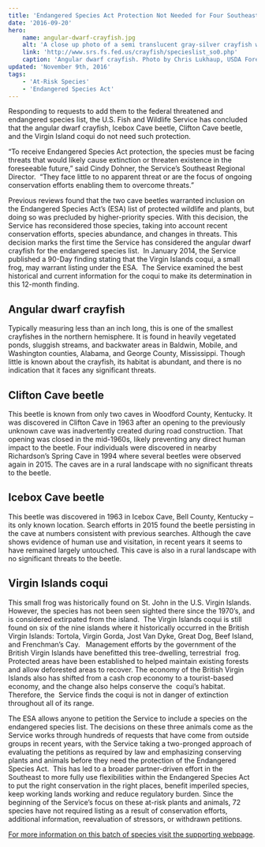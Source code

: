 ```yaml
---
title: 'Endangered Species Act Protection Not Needed for Four Southeastern Animals'
date: '2016-09-20'
hero:
    name: angular-dwarf-crayfish.jpg
    alt: 'A close up photo of a semi translucent gray-silver crayfish walking on rocky substrate.'
    link: 'http://www.srs.fs.fed.us/crayfish/specieslist_so0.php'
    caption: 'Angular dwarf crayfish. Photo by Chris Lukhaup, USDA Forest Service.'
updated: 'November 9th, 2016'
tags:
    - 'At-Risk Species'
    - 'Endangered Species Act'
---
```

Responding to requests to add them to the federal threatened and endangered species list, the U.S. Fish and Wildlife Service has concluded that the angular dwarf crayfish, Icebox Cave beetle, Clifton Cave beetle, and the Virgin Island coqui do not need such protection.

“To receive Endangered Species Act protection, the species must be facing threats that would likely cause extinction or threaten existence in the foreseeable future,” said Cindy Dohner, the Service’s Southeast Regional Director.  “They face little to no apparent threat or are the focus of ongoing conservation efforts enabling them to overcome threats.”

Previous reviews found that the two cave beetles warranted inclusion on the Endangered Species Act’s (ESA) list of protected wildlife and plants, but doing so was precluded by higher-priority species. With this decision, the Service has reconsidered those species, taking into account recent conservation efforts, species abundance, and changes in threats. This decision marks the first time the Service has considered the angular dwarf crayfish for the endangered species list.  In January 2014, the Service published a 90-Day finding stating that the Virgin Islands coqui, a small frog, may warrant listing under the ESA.  The Service examined the best historical and current information for the coqui to make its determination in this 12-month finding.   

## Angular dwarf crayfish

Typically measuring less than an inch long, this is one of the smallest crayfishes in the northern hemisphere. It is found in heavily vegetated ponds, sluggish streams, and backwater areas in Baldwin, Mobile, and Washington counties, Alabama, and George County, Mississippi. Though little is known about the crayfish, its habitat is abundant, and there is no indication that it faces any significant threats.

## Clifton Cave beetle

This beetle is known from only two caves in Woodford County, Kentucky. It was discovered in Clifton Cave in 1963 after an opening to the previously unknown cave was inadvertently created during road construction. That opening was closed in the mid-1960s, likely preventing any direct human impact to the beetle. Four individuals were discovered in nearby Richardson’s Spring Cave in 1994 where several beetles were observed again in 2015\. The caves are in a rural landscape with no significant threats to the beetle.

## Icebox Cave beetle

This beetle was discovered in 1963 in Icebox Cave, Bell County, Kentucky – its only known location. Search efforts in 2015 found the beetle persisting in the cave at numbers consistent with previous searches. Although the cave shows evidence of human use and visitation, in recent years it seems to have remained largely untouched. This cave is also in a rural landscape with no significant threats to the beetle.

## Virgin Islands coqui

This small frog was historically found on St. John in the U.S. Virgin Islands.  However, the species has not been seen sighted there since the 1970’s, and is considered extirpated from the island.  The Virgin Islands coqui is still found on six of the nine islands where it historically occurred in the British Virgin Islands: Tortola, Virgin Gorda, Jost Van Dyke, Great Dog, Beef Island, and Frenchman’s Cay.   Management efforts by the government of the British Virgin Islands have benefitted this tree-dwelling, terrestrial  frog.  Protected areas have been established to helped maintain existing forests and allow deforested areas to recover. The economy of the British Virgin Islands also has shifted from a cash crop economy to a tourist-based economy, and the change also helps conserve the  coqui’s habitat.  Therefore, the  Service finds the coqui is not in danger of extinction throughout all of its range.

The ESA allows anyone to petition the Service to include a species on the endangered species list. The decisions on these three animals come as the Service works through hundreds of requests that have come from outside groups in recent years, with the Service taking a two-pronged approach of evaluating the petitions as required by law and emphasizing conserving plants and animals before they need the protection of the Endangered Species Act.  This has led to a broader partner-driven effort in the Southeast to more fully use flexibilities within the Endangered Species Act to put the right conservation in the right places, benefit imperiled species, keep working lands working and reduce regulatory burden. Since the beginning of the Service’s focus on these at-risk plants and animals, 72 species have not required listing as a result of conservation efforts, additional information, reevaluation of stressors, or withdrawn petitions.

[For more information on this batch of species visit the supporting webpage](https://fws.gov/southeast/candidateconservation/september-2016-batch).
